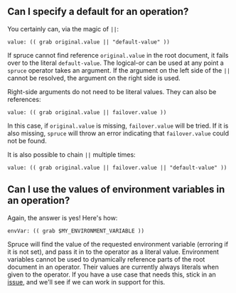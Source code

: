 ## Can I specify a default for an operation?

You certainly can, via the magic of `||`:

```
value: (( grab original.value || "default-value" ))
```

If spruce cannot find reference `original.value` in the root document,
it fails over to the literal `default-value`. The logical-or can be used
at any point a `spruce` operator takes an argument. If the argument on the
left side of the `||` cannot be resolved, the argument on the right side is
used. 

Right-side arguments do not need to be literal values. They can also be references:

```
value: (( grab original.value || failover.value ))
```

In this case, if `original.value` is missing, `failover.value` will be tried.
If it is also missing, `spruce` will throw an error indicating that `failover.value`
could not be found.

It is also possible to chain `||` multiple times:

```
value: (( grab original.value || failover.value || "default-value" ))
```

## Can I use the values of environment variables in an operation?

Again, the answer is yes! Here's how:

```
envVar: (( grab $MY_ENVIRONMENT_VARIABLE ))
```

Spruce will find the value of the requested environment variable (erroring if it is not set),
and pass it in to the operator as a literal value. Environment variables cannot be used to dynamically
reference parts of the root document in an operator. Their values are currently always literals when
given to the operator. If you have a use case that needs this, stick in an [issue][issues], and
we'll see if we can work in support for this.

[issues]: https://github.com/bedag/spruce/issues/new
